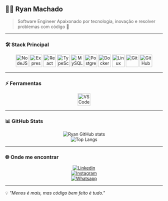 ## 👨‍💻 Ryan Machado  

> Software Engineer
> Apaixonado por tecnologia, inovação e resolver problemas com código 🚀  

---

### 🛠️ Stack Principal  
<div align="center">
  
<img alt="NodeJS" height="40" src="https://cdn.jsdelivr.net/gh/devicons/devicon/icons/nodejs/nodejs-original.svg" />
<img alt="Express" height="40" src="https://cdn.jsdelivr.net/gh/devicons/devicon/icons/express/express-original.svg" />
<img alt="React" height="40" src="https://cdn.jsdelivr.net/gh/devicons/devicon/icons/react/react-original.svg" />
<img alt="TypeScript" height="40" src="https://cdn.jsdelivr.net/gh/devicons/devicon/icons/typescript/typescript-original.svg" />
<img alt="MySQL" height="40" src="https://cdn.jsdelivr.net/gh/devicons/devicon/icons/mysql/mysql-original.svg" />
<img alt="PostgreSQL" height="40" src="https://cdn.jsdelivr.net/gh/devicons/devicon/icons/postgresql/postgresql-original.svg" />
<img alt="Docker" height="40" src="https://cdn.jsdelivr.net/gh/devicons/devicon/icons/docker/docker-original.svg" />
<img alt="Linux" height="40" src="https://cdn.jsdelivr.net/gh/devicons/devicon/icons/linux/linux-original.svg" />
<img alt="Git" height="40" src="https://cdn.jsdelivr.net/gh/devicons/devicon/icons/git/git-original.svg" />
<img alt="GitHub" height="40" src="https://cdn.jsdelivr.net/gh/devicons/devicon/icons/github/github-original.svg" />

</div>

---

### ⚡ Ferramentas  
<div align="center">
<img alt="VSCode" height="40" src="https://cdn.jsdelivr.net/gh/devicons/devicon/icons/vscode/vscode-original.svg" />
</div>

---

### 📊 GitHub Stats  
<div align="center">

![Ryan GitHub stats](https://github-readme-stats.vercel.app/api?username=RyanMachadoo&show_icons=true&theme=tokyonight&hide_border=true)  
![Top Langs](https://github-readme-stats.vercel.app/api/top-langs/?username=RyanMachadoo&layout=compact&theme=tokyonight&hide_border=true)

</div>

---

### 🌐 Onde me encontrar  
<div align="center">

[![Linkedin](https://img.shields.io/badge/LinkedIn-1C1C1C?style=for-the-badge&logo=linkedin&logoColor=00FFFF)](https://www.linkedin.com/in/ryan-machado-4805b119b/)  
[![Instagram](https://img.shields.io/badge/Instagram-1C1C1C?style=for-the-badge&logo=instagram&logoColor=00FFFF)](https://www.instagram.com/ryan_machadoo/)  
[![Whatsapp](https://img.shields.io/badge/Whatsapp-1C1C1C?style=for-the-badge&logo=whatsapp&logoColor=00FFFF)](https://api.whatsapp.com/send/?phone=5516982055294&text&app_absent=0)  

</div>

---

💡 *"Menos é mais, mas código bem feito é tudo."*
